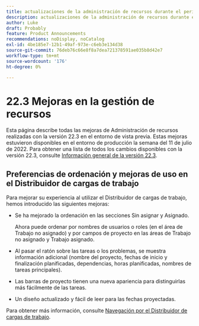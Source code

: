 ```yaml
---
title: actualizaciones de la administración de recursos durante el periodo de tiempo de la versión 22.3
description: actualizaciones de la administración de recursos durante el periodo de tiempo de la versión 22.3
author: Luke
draft: Probably
feature: Product Announcements
recommendations: noDisplay, noCatalog
exl-id: 4be185e7-12b1-49af-973e-c6eb3e134d38
source-git-commit: 76deb76c66e8f8a7dea721378591ae035b8d42e7
workflow-type: tm+mt
source-wordcount: '176'
ht-degree: 0%

---
```


# 22.3 Mejoras en la gestión de recursos

Esta página describe todas las mejoras de Administración de recursos realizadas con la versión 22.3 en el entorno de vista previa. Estas mejoras estuvieron disponibles en el entorno de producción la semana del 11 de julio de 2022. Para obtener una lista de todos los cambios disponibles con la versión 22.3, consulte [Información general de la versión 22.3](../../../product-announcements/product-releases/22.3-release-activity/22-3-release-overview.md).

## Preferencias de ordenación y mejoras de uso en el Distribuidor de cargas de trabajo

Para mejorar su experiencia al utilizar el Distribuidor de cargas de trabajo, hemos introducido las siguientes mejoras:

* Se ha mejorado la ordenación en las secciones Sin asignar y Asignado.

  Ahora puede ordenar por nombres de usuarios o roles (en el área de Trabajo no asignado) y por campos de proyecto en las áreas de Trabajo no asignado y Trabajo asignado.

* Al pasar el ratón sobre las tareas o los problemas, se muestra información adicional (nombre del proyecto, fechas de inicio y finalización planificadas, dependencias, horas planificadas, nombres de tareas principales).

* Las barras de proyecto tienen una nueva apariencia para distinguirlas más fácilmente de las tareas.

* Un diseño actualizado y fácil de leer para las fechas proyectadas.


Para obtener más información, consulte [Navegación por el Distribuidor de cargas de trabajo](/help/quicksilver/resource-mgmt/workload-balancer/navigate-the-workload-balancer.md).

